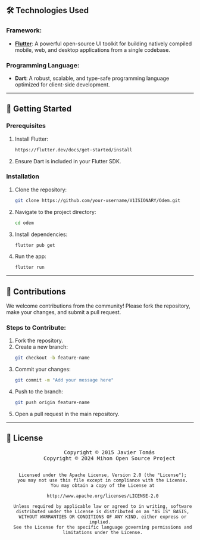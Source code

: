 ## 🛠️ Technologies Used

### Framework:
- **[Flutter](https://flutter.dev/)**: A powerful open-source UI toolkit for building natively compiled mobile, web, and desktop applications from a single codebase.

### Programming Language:
- **Dart**: A robust, scalable, and type-safe programming language optimized for client-side development.

---

## 🚀 Getting Started

### Prerequisites

1. Install Flutter:
   ```bash
   https://flutter.dev/docs/get-started/install
   ```
2. Ensure Dart is included in your Flutter SDK.

### Installation

1. Clone the repository:
   ```bash
   git clone https://github.com/your-username/V1ISIONARY/Odem.git
   ```
2. Navigate to the project directory:
   ```bash
   cd odem
   ```
3. Install dependencies:
   ```bash
   flutter pub get
   ```
4. Run the app:
   ```bash
   flutter run
   ```

---

## 🧩 Contributions

We welcome contributions from the community! Please fork the repository, make your changes, and submit a pull request.

### Steps to Contribute:
1. Fork the repository.
2. Create a new branch:
   ```bash
   git checkout -b feature-name
   ```
3. Commit your changes:
   ```bash
   git commit -m "Add your message here"
   ```
4. Push to the branch:
   ```bash
   git push origin feature-name
   ```
5. Open a pull request in the main repository.

---

## 📄 License

<div align="center">
   <pre>
      Copyright © 2015 Javier Tomás
      Copyright © 2024 Mihon Open Source Project

      Licensed under the Apache License, Version 2.0 (the "License");
      you may not use this file except in compliance with the License.
      You may obtain a copy of the License at

      http://www.apache.org/licenses/LICENSE-2.0

      Unless required by applicable law or agreed to in writing, software
      distributed under the License is distributed on an "AS IS" BASIS,
      WITHOUT WARRANTIES OR CONDITIONS OF ANY KIND, either express or implied.
      See the License for the specific language governing permissions and
      limitations under the License.
  </pre>
</div>